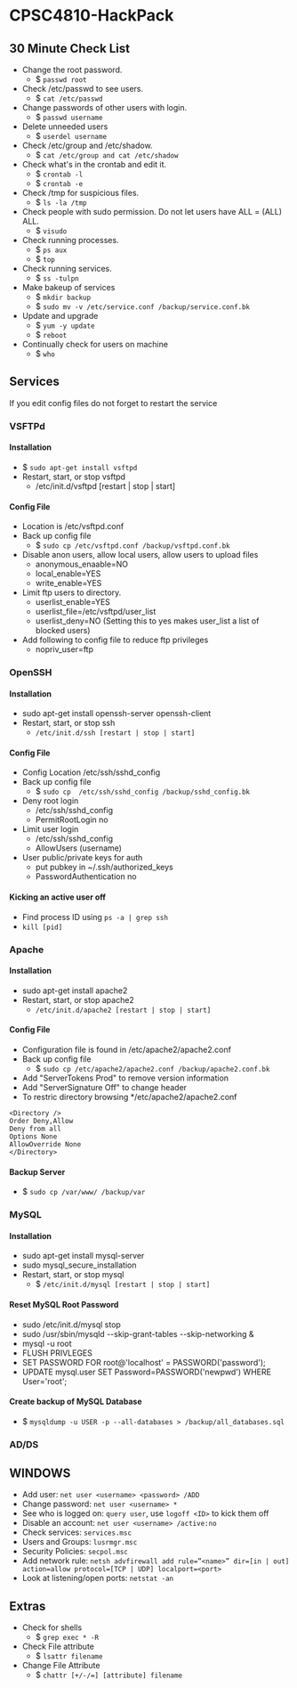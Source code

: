 # CPSC4810-HackPack
## 30 Minute Check List
* Change the root password.
	* $ `passwd root`
* Check /etc/passwd to see users. 
	* $ `cat /etc/passwd`
* Change passwords of other users with login.
	* $ `passwd username`
* Delete unneeded users
	* $ `userdel username`
* Check /etc/group and /etc/shadow.
	* $ `cat /etc/group and cat /etc/shadow`
* Check what's in the crontab and edit it.
	* $ `crontab -l`
	* $ `crontab -e`
* Check /tmp for suspicious files.
	* $ `ls -la /tmp`
* Check people with sudo permission. Do not let users have ALL = (ALL) ALL.
	* $ `visudo`
* Check running processes.
	* $ `ps aux`
	* $ `top`
* Check running services.
	* $ `ss -tulpn`
* Make bakeup of services
	* $ `mkdir backup`
	* $ `sudo mv -v /etc/service.conf /backup/service.conf.bk`
* Update and upgrade
	* $ `yum -y update`
	* $ `reboot`
* Continually check for users on machine
	* $ `who`
## Services
If you edit config files do not forget to restart the service 
### VSFTPd
#### Installation
* $ `sudo apt-get install vsftpd`
* Restart, start, or stop vsftpd
	* /etc/init.d/vsftpd [restart | stop | start]
#### Config File
* Location is /etc/vsftpd.conf 
* Back up config file
	* $ `sudo cp /etc/vsftpd.conf /backup/vsftpd.conf.bk`
* Disable anon users, allow local users, allow users to upload files
	* anonymous_enaable=NO
	* local_enable=YES
	* write_enable=YES
* Limit ftp users to directory.
	* userlist_enable=YES
	* userlist_file=/etc/vsftpd/user_list
	* userlist_deny=NO (Setting this to yes makes user_list a list of blocked users)
* Add following to config file to reduce ftp privileges
	* nopriv_user=ftp
### OpenSSH
#### Installation
* sudo apt-get install openssh-server openssh-client
* Restart, start, or stop ssh
	* `/etc/init.d/ssh [restart | stop | start]`
#### Config File
* Config Location /etc/ssh/sshd_config
* Back up config file
	* $ `sudo cp  /etc/ssh/sshd_config /backup/sshd_config.bk`
* Deny root login
	* /etc/ssh/sshd_config
	* PermitRootLogin no
* Limit user login
	* /etc/ssh/sshd_config
	* AllowUsers (username)
* User public/private keys for auth
	* put pubkey in ~/.ssh/authorized_keys
	* PasswordAuthentication no
#### Kicking an active user off
* Find process ID using `ps -a | grep ssh`
* `kill [pid]`
### Apache
#### Installation
* sudo apt-get install apache2
* Restart, start, or stop apache2
	* `/etc/init.d/apache2 [restart | stop | start]`
#### Config File
* Configuration file is found in /etc/apache2/apache2.conf
* Back up config file
	* $ `sudo cp /etc/apache2/apache2.conf /backup/apache2.conf.bk`
* Add "ServerTokens Prod" to remove version information
* Add "ServerSignature Off" to change header
* To restric directory browsing
	*/etc/apache2/apache2.conf
 ``` 
<Directory />
Order Deny,Allow
Deny from all
Options None
AllowOverride None
</Directory> 
```
#### Backup Server
* $ `sudo cp /var/www/ /backup/var`

### MySQL
#### Installation
* sudo apt-get install mysql-server
* sudo mysql_secure_installation
* Restart, start, or stop mysql
	* $ `/etc/init.d/mysql [restart | stop | start]`

#### Reset MySQL Root Password
* sudo /etc/init.d/mysql stop
* sudo /usr/sbin/mysqld --skip-grant-tables --skip-networking &
* mysql -u root
* FLUSH PRIVLEGES
* SET PASSWORD FOR root@'localhost' = PASSWORD('password');
* UPDATE mysql.user SET Password=PASSWORD('newpwd') WHERE User='root';

#### Create backup of MySQL Database
* $ `mysqldump -u USER -p --all-databases > /backup/all_databases.sql`

### AD/DS

## WINDOWS
* Add user: `net user <username> <password> /ADD`
* Change password: `net user <username> *`
* See who is logged on: `query user`, use `logoff <ID>` to kick them off
* Disable an account: `net user <username> /active:no`
* Check services: `services.msc`
* Users and Groups: `lusrmgr.msc`
* Security Policies: `secpol.msc`
* Add network rule: `netsh advfirewall add rule=”<name>” dir=[in | out] action=allow protocol=[TCP | UDP] localport=<port>`
* Look at listening/open ports: `netstat -an`


## Extras
* Check for shells
	* $ `grep exec * -R`
* Check File attribute
	* $ `lsattr filename`
* Change File Attribute
	* $ `chattr [+/-/=] [attribute] filename`

